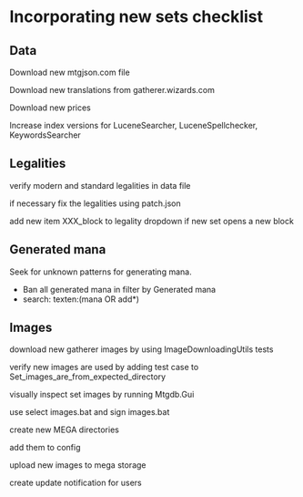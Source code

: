 Incorporating new sets checklist
================================

Data
----

Download new mtgjson.com file

Download new translations from gatherer.wizards.com

Download new prices

Increase index versions for LuceneSearcher, LuceneSpellchecker, KeywordsSearcher

Legalities
----------

verify modern and standard legalities in data file

if necessary fix the legalities using patch.json

add new item XXX_block to legality dropdown if new set opens a new block

Generated mana
--------------

Seek for unknown patterns for generating mana.
- Ban all generated mana in filter by Generated mana
- search: texten:(mana OR add*)

Images
------

download new gatherer images by using ImageDownloadingUtils tests
  
verify new images are used by adding test case to Set_images_are_from_expected_directory
  
visually inspect set images by running Mtgdb.Gui
  
use select images.bat and sign images.bat

create new MEGA directories

add them to config

upload new images to mega storage

create update notification for users
